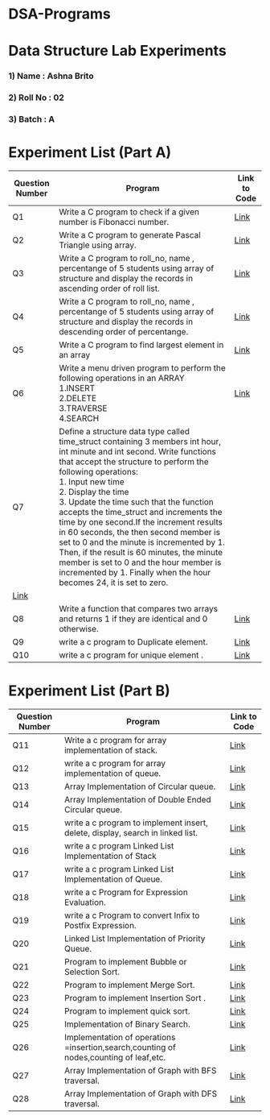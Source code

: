 # DSA-Programs
# Data Structure Lab Experiments
### 1) Name     :  Ashna Brito
### 2) Roll No  :  02
### 3) Batch    :  A

#    Experiment List (Part A)

| Question Number | Program                                                                                                                                                                                                                                                                                                                                                                                                                                                                                                                                                                                                                       | Link to Code                                                                     | 
|------------|--------------------------------------------------------------------------------------------------------------------------------------------------------------------------------------------------------------------------------------------------------------------------------------------------------------------------------------------------------------------------------------------------------------------------------------------------------------------------------------------------------------------------------------------------------------------------------------------------------------------------------------|--------------------------------------------------------------------------------|
| Q1         | Write a C program to check if a given number is Fibonacci number.                                                                                                                                                                                                                                                                                                                                                                                                                                                                                                                                                                    | [Link](https://github.com/AshnaBrito/DSA-Programs/blob/main/02_01_Ashna.c)             |
| Q2         | Write a C program to generate Pascal Triangle using array.                                                                                                                                                                                                                                                                                                                                                                                                                                                                                                                                                                           | [Link](https://github.com/AshnaBrito/DSA-Programs/blob/main/02_02_Ashna.c)       |
| Q3         | Write a C program to roll_no, name , percentange of 5 students using array of structure and display the records in ascending order of roll list.                                                                                                                                                                                                                                                                                                                                                                                                                                                                                     | [Link](https://github.com/AshnaBrito/DSA-Programs/blob/main/02_03_Ashna.c)      |
| Q4         | Write a C program to roll_no, name , percentange of 5 students using array of structure and display the records in descending order of percentange.                                                                                                                                                                                                                                                                                                                                                                                                                                                                                  | [Link](https://github.com/AshnaBrito/DSA-Programs/blob/main/02_04_Ashna.c)     |
| Q5         | Write a C program to find largest element in an array                                                                                                                                                                                                                                                                                                                                                                                                                                                                                                                                                                                | [Link](https://github.com/AshnaBrito/DSA-Programs/blob/main/02_05_Ashna.c)    |
| Q6         | Write a menu driven program to perform the following operations in an ARRAY <br> 1.INSERT <br>2.DELETE <br>3.TRAVERSE <br>4.SEARCH                                                                                                                                                                                                                                                                                                                                                                                                                                                                                                   | [Link](https://github.com/AshnaBrito/DSA-Programs/blob/main/02_06_Ashna.c)   | 
| Q7         | Define a structure data type called time_struct containing 3 members int hour, int minute and int second. Write functions that accept the structure to perform the following operations: <br> 1. Input new time <br> 2. Display the time <br> 3. Update the time such that the function accepts the time_struct and increments the time by one second.If the increment results in 60 seconds, the then second member is  set to 0 and the minute is incremented by 1. Then, if the result is 60 minutes, the minute member is set to 0 and the hour member is incremented by 1. Finally when the hour becomes 24, it is set to zero.
 | [Link](https://github.com/AshnaBrito/DSA-Programs/blob/main/02_07_Ashna.c        )  |
| Q8         | Write a function that compares two arrays and returns 1 if they are identical and 0 otherwise.                                                                                                                                                                                                                                                                                                                                                                                                                                                                                                                                       | [Link](https://github.com/AshnaBrito/DSA-Programs/blob/main/02_08_Ashna.c) |
| Q9         | write a c program to Duplicate element.                                                                                                                                                                                                                                                                                                                                                                                                                                                                                                                                   | [Link](https://github.com/AshnaBrito/DSA-Programs/blob/main/02_09_Ashna.c   ) |
| Q10         | write a c program for unique element   .                                                                                                                                                                                                                                                                                                                                                                                                                                                                                                                               | [Link](https://github.com/AshnaBrito/DSA-Programs/blob/main/02_10_Ashna.c) |





#    Experiment List (Part B)

| Question Number | Program                                                                                                                                                                                                                                                                                                                                                                                                                  | Link to Code                                                                                 | 
|------------|---------------------------------------------------------------------------------------------------------------------------------------------------------------------------------------------------------------------------------------------------------------------------------------------------------------------------------------------------------------------------------------------------------------------------------|-------------------------------------------------------------------------------------------|
| Q11         | Write a c program for array implementation of stack.                                                                                                                                                                                                                                                                                                                                                                                                                                                                                                                                  | [Link](https://github.com/AshnaBrito/DSA-Programs/blob/main/02_11_Ashna.c) |
| Q12         | write a c program for array implementation of queue.                                                                                                                                                                                                                                                                                                                                                                                                                                                                                                                                    | [Link](https://github.com/AshnaBrito/DSA-Programs/blob/main/02_12_Ashna.c) |
| Q13        |Array Implementation of Circular queue.                                                                                                                                                                                                                                                                                                                                                                                           | [Link](https://github.com/AshnaBrito/DSA-Programs/blob/main/02_13_Ashna.c) |
| Q14        |Array Implementation of Double Ended Circular queue.                                                                                                                                                                                                                                                                                                                                                                                           | [Link](https://github.com/AshnaBrito/DSA-Programs/blob/main/02_14_Ashna.c) |
| Q15        |write a c program to implement insert, delete, display, search in linked list.                                                                                                                                                                                                                                                                                                                           | [Link](https://github.com/AshnaBrito/DSA-Programs/blob/main/02_15_Ashna.c) |
| Q16        |write a c program Linked List Implementation of Stack                                                                                                                                                                                                                                                                                                                          | [Link](https://github.com/AshnaBrito/DSA-Programs/blob/main/02_16_Ashna.c) |
| Q17        |write a c program Linked List Implementation of Queue.                                                                                                                                                                                                                                                                                                                         | [Link](https://github.com/AshnaBrito/DSA-Programs/blob/main/02_17_Ashna.c) |
| Q18        |write a c Program for Expression Evaluation.                                                                                                                                                                                                                                                        | [Link](https://github.com/AshnaBrito/DSA-Programs/blob/main/02_18_Ashna.c) |
| Q19        |write a c  Program to convert Infix to Postfix Expression.                                                                                                                                                                                                                                                                                                               | [Link](https://github.com/AshnaBrito/DSA-Programs/blob/main/02_19_Ashna.c) |
| Q20        |Linked List Implementation of Priority Queue.                                                                                                                                                                                                                                                                                                                           | [Link](https://github.com/AshnaBrito/DSA-Programs/blob/main/02_20_Ashna.c) |
| Q21        |Program to implement Bubble or Selection Sort.                                                                                                                                                                                                                                                       | [Link](https://github.com/AshnaBrito/DSA-Programs/blob/main/02_21_Ashna.c) |
| Q22        |Program to implement Merge Sort.                                                                                                                                                                                                                                                                                                                           | [Link](https://github.com/AshnaBrito/DSA-Programs/blob/main/02_22_Ashna.c) |
| Q23        | Program to implement Insertion Sort .                                                                                                                                                                                                                                                                                                                                                                                          | [Link](https://github.com/AshnaBrito/DSA-Programs/blob/main/02_23_Ashna.c) |
| Q24        |Program to implement quick sort.                                                                                                                                                                                                                                                                                                                                                                                         | [Link](https://github.com/AshnaBrito/DSA-Programs/blob/main/02_24_Ashna.c) |
| Q25        |Implementation of Binary Search.                                                                                                                                                                                                                                                                                                                         | [Link](https://github.com/AshnaBrito/DSA-Programs/blob/main/02_25_Ashna.c) |
| Q26        |Implementation of operations =insertion,search,counting of nodes,counting of leaf,etc.                                                                                                                                                                                                                                                         | [Link](https://github.com/AshnaBrito/DSA-Programs/blob/main/02_26_Ashna.c ) |
| Q27        |Array Implementation of Graph with BFS traversal.                                                                                                                                                                                                                                                                                                               | [Link](https://github.com/AshnaBrito/DSA-Programs/blob/main/02_27_Ashna.c) |
| Q28        |Array Implementation of Graph with DFS traversal.                                                                                                                                                                                                                                                                                             | [Link](https://github.com/AshnaBrito/DSA-Programs/blob/main/02_28_Ashna.c) |
